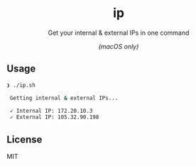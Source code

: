 <div align="center">
  <h1>ip</h1>
  <p>Get your internal & external IPs in one command</p>
  <i>(macOS only)</i>
</div>

## Usage
```bash
❯ ./ip.sh

 Getting internal & external IPs...

 ✓ Internal IP: 172.20.10.3
 ✓ External IP: 105.32.90.198
```

## License

MIT
